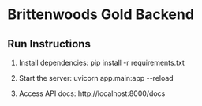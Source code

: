 
# Brittenwoods Gold Backend

## Run Instructions

1. Install dependencies:
   pip install -r requirements.txt

2. Start the server:
   uvicorn app.main:app --reload

3. Access API docs:
   http://localhost:8000/docs
